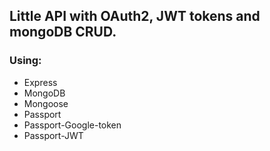 ## Little API with OAuth2, JWT tokens and mongoDB CRUD.
### Using:
- Express
- MongoDB
- Mongoose
- Passport
- Passport-Google-token
- Passport-JWT